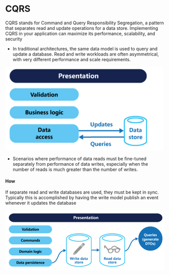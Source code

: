 # CQRS

CQRS stands for Command and Query Responsibility Segregation, a pattern that separates read and update operations for a data store. Implementing CQRS in your application can maximize its performance, scalability, and security

* In traditional architectures, the same data model is used to query and update a database. Read and write workloads are often asymmetrical, with very different performance and scale requirements.

![](../../../.gitbook/assets/image%20%283%29.png)

* Scenarios where performance of data reads must be fine-tuned separately from performance of data writes, especially when the number of reads is much greater than the number of writes.

#### How

If separate read and write databases are used, they must be kept in sync. Typically this is accomplished by having the write model publish an event whenever it updates the database

![](../../../.gitbook/assets/image%20%288%29.png)



